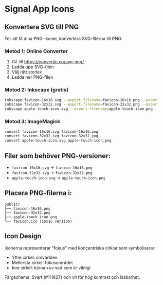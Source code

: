 # Signal App Icons

## Konvertera SVG till PNG

För att få dina PNG-ikoner, konvertera SVG-filerna till PNG:

### Metod 1: Online Converter
1. Gå till https://convertio.co/svg-png/
2. Ladda upp SVG-filen
3. Välj rätt storlek
4. Ladda ner PNG-filen

### Metod 2: Inkscape (gratis)
```bash
inkscape favicon-16x16.svg --export-filename=favicon-16x16.png --export-width=16 --export-height=16
inkscape favicon-32x32.svg --export-filename=favicon-32x32.png --export-width=32 --export-height=32
inkscape apple-touch-icon.svg --export-filename=apple-touch-icon.png --export-width=180 --export-height=180
```

### Metod 3: ImageMagick
```bash
convert favicon-16x16.svg favicon-16x16.png
convert favicon-32x32.svg favicon-32x32.png
convert apple-touch-icon.svg apple-touch-icon.png
```

## Filer som behöver PNG-versioner:

- `favicon-16x16.svg` → `favicon-16x16.png`
- `favicon-32x32.svg` → `favicon-32x32.png`
- `apple-touch-icon.svg` → `apple-touch-icon.png`

## Placera PNG-filerna i:
```
public/
├── favicon-16x16.png
├── favicon-32x32.png
├── apple-touch-icon.png
└── favicon.ico (16x16 version)
```

## Icon Design
Ikonerna representerar "fokus" med koncentriska cirklar som symboliserar:
- Yttre cirkel: omvärlden
- Mellersta cirkel: fokusområdet
- Inre cirkel: kärnan av vad som är viktigt

Färgschema: Svart (#111827) och vit för hög kontrast och läsbarhet. 